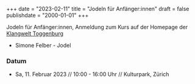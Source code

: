 ﻿+++
date = "2023-02-11"
title = "Jodeln für Anfänger:innen"
draft = false
publishdate = "2000-01-01"
+++

Jodeln für Anfänger:innen, Anmeldung zum Kurs auf der Homepage der [Klangwelt Toggenburg](https://shop.e-guma.ch/klangwelt/de/events/jodeln-fuer-anfaenger-innen-nr-23-004-1138858)

* Simone Felber - Jodel


### Datum

* Sa, 11. Februar 2023  // 10:00 - 16:00 Uhr // Kulturpark, Zürich
